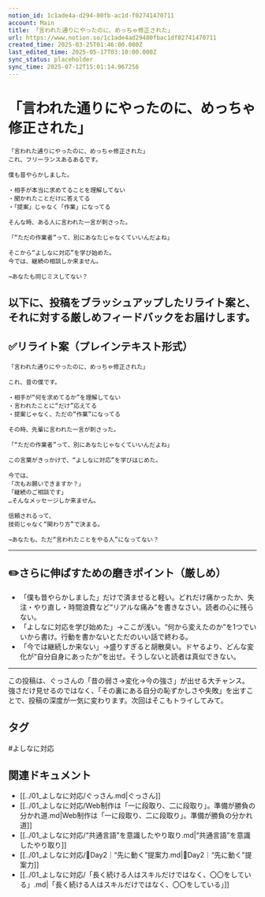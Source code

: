 ```yaml
---
notion_id: 1c1ade4a-d294-80fb-ac1d-f02741470711
account: Main
title: 「言われた通りにやったのに、めっちゃ修正された」
url: https://www.notion.so/1c1ade4ad29480fbac1df02741470711
created_time: 2025-03-25T01:46:00.000Z
last_edited_time: 2025-05-17T03:10:00.000Z
sync_status: placeholder
sync_time: 2025-07-12T15:01:14.967256
---
```

# 「言われた通りにやったのに、めっちゃ修正された」

```plain text
「言われた通りにやったのに、めっちゃ修正された」
これ、フリーランスあるあるです。

僕も昔やらかしました。

・相手が本当に求めてることを理解してない
・聞かれたことだけに答えてる
・「提案」じゃなく「作業」になってる

そんな時、ある人に言われた一言が刺さった。

「“ただの作業者”って、別にあなたじゃなくていいんだよね」

そこから“よしなに対応”を学び始めた。
今では、継続の相談しか来ません。

→あなたも同じミスしてない？
```
以下に、投稿をブラッシュアップしたリライト案と、それに対する厳しめフィードバックをお届けします。
---
## ✅リライト案（プレインテキスト形式）
```plain text
「言われた通りにやったのに、めっちゃ修正された」

これ、昔の僕です。

・相手が“何を求めてるか”を理解してない
・言われたことに“だけ”応えてる
・提案じゃなく、ただの“作業”になってる

その時、先輩に言われた一言が刺さった。

「“ただの作業者”って、別にあなたじゃなくていいんだよね」

この言葉がきっかけで、“よしなに対応”を学びはじめた。

今では、
「次もお願いできますか？」
「継続のご相談です」
…そんなメッセージしか来ません。

信頼されるって、
技術じゃなく“関わり方”で決まる。

→あなたも、ただ“言われたことをやる人”になってない？

```
---
## ✏️さらに伸ばすための磨きポイント（厳しめ）
- 「僕も昔やらかしました」だけで済ませると軽い。どれだけ痛かったか、失注・やり直し・時間浪費など“リアルな痛み”を書きなさい。読者の心に残らない。
- 「よしなに対応を学び始めた」→ここが浅い。“何から変えたのか”を1つでいいから書け。行動を書かないとただのいい話で終わる。
- 「今では継続しか来ない」→盛りすぎると胡散臭い。ドヤるより、どんな変化が“自分自身にあったか”を出せ。そうしないと読者は真似できない。
---
この投稿は、ぐっさんの「昔の弱さ→変化→今の強さ」が出せる大チャンス。
強さだけ見せるのではなく、「その裏にある自分の恥ずかしさや失敗」を出すことで、投稿の深度が一気に変わります。次回はそこもトライしてみて。

## タグ

#よしなに対応 

## 関連ドキュメント

- [[../01_よしなに対応/ぐっさん.md|ぐっさん]]
- [[../01_よしなに対応/Web制作は「一に段取り、二に段取り」。準備が勝負の分かれ道.md|Web制作は「一に段取り、二に段取り」。準備が勝負の分かれ道]]
- [[../01_よしなに対応/“共通言語”を意識したやり取り.md|“共通言語”を意識したやり取り]]
- [[../01_よしなに対応/🔹Day2｜“先に動く”提案力.md|🔹Day2｜“先に動く”提案力]]
- [[../01_よしなに対応/「長く続ける人はスキルだけではなく、〇〇をしている」.md|「長く続ける人はスキルだけではなく、〇〇をしている」]]

